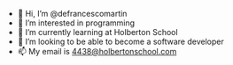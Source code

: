 - 👋 Hi, I’m @defrancescomartin
- 👀 I’m interested in programming
- 🌱 I’m currently learning at Holberton School
- 💞️ I’m looking to be able to become a software developer
- 📫 My email is 4438@holbertonschool.com

<!---
defrancescomartin/defrancescomartin is a ✨ special ✨ repository because its `README.md` (this file) appears on your GitHub profile.
You can click the Preview link to take a look at your changes.
--->
